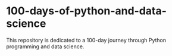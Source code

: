 # 100-days-of-python-and-data-science
 This repository is dedicated to a 100-day journey through Python programming and data science.
